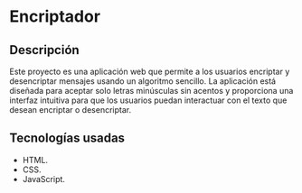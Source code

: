 <h1>Encriptador</h1>
<h2>Descripción</h2>
<p>Este proyecto es una aplicación web que permite a los usuarios encriptar y desencriptar mensajes usando un algoritmo sencillo. La aplicación está diseñada para aceptar solo letras minúsculas sin acentos y proporciona una interfaz intuitiva para que los usuarios puedan interactuar con el texto que desean encriptar o desencriptar.</p>
<h2>Tecnologías usadas</h2>

- HTML.
- CSS.
- JavaScript.
